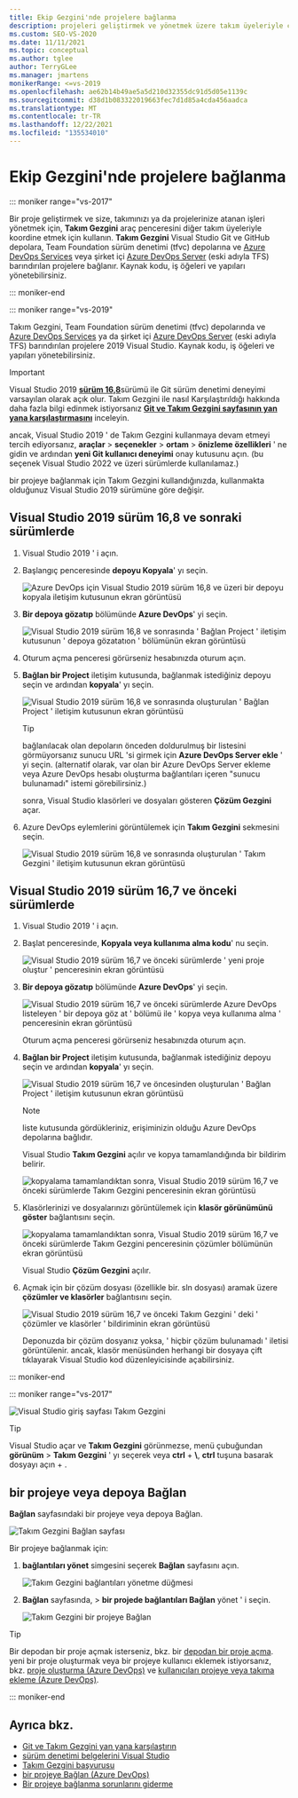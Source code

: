 ```yaml
---
title: Ekip Gezgini'nde projelere bağlanma
description: projeleri geliştirmek ve yönetmek üzere takım üyeleriyle çalışmak için Visual Studio Takım Gezgini nasıl kullanacağınızı öğrenin.
ms.custom: SEO-VS-2020
ms.date: 11/11/2021
ms.topic: conceptual
ms.author: tglee
author: TerryGLee
ms.manager: jmartens
monikerRange: <=vs-2019
ms.openlocfilehash: ae62b14b49ae5a5d210d32355dc91d5d05e1139c
ms.sourcegitcommit: d38d1b083322019663fec7d1d85a4cda456aadca
ms.translationtype: MT
ms.contentlocale: tr-TR
ms.lasthandoff: 12/22/2021
ms.locfileid: "135534010"
---
```

# <a name="connect-to-projects-in-team-explorer"></a>Ekip Gezgini'nde projelere bağlanma

::: moniker range="vs-2017"

Bir proje geliştirmek ve size, takımınızı ya da projelerinize atanan işleri yönetmek için, **Takım Gezgini** araç penceresini diğer takım üyeleriyle koordine etmek için kullanın. **Takım Gezgini** Visual Studio Git ve GitHub depolara, Team Foundation sürüm denetimi (tfvc) depolarına ve [Azure DevOps Services](/azure/devops/user-guide/what-is-azure-devops-services) veya şirket içi [Azure DevOps Server](/azure/devops/index-all) (eski adıyla TFS) barındırılan projelere bağlanır. Kaynak kodu, iş öğeleri ve yapıları yönetebilirsiniz.

::: moniker-end

::: moniker range="vs-2019"

Takım Gezgini, Team Foundation sürüm denetimi (tfvc) depolarında ve [Azure DevOps Services](/azure/devops/user-guide/what-is-azure-devops-services) ya da şirket içi [Azure DevOps Server](/azure/devops/user-guide/about-azure-devops-services-tfs?view=azure-devops&preserve-view=true) (eski adıyla TFS) barındırılan projelere 2019 Visual Studio. Kaynak kodu, iş öğeleri ve yapıları yönetebilirsiniz.

> [!IMPORTANT]
> Visual Studio 2019 [**sürüm 16,8**](/visualstudio/releases/2019/release-notes-history)sürümü ile Git sürüm denetimi deneyimi varsayılan olarak açık olur. Takım Gezgini ile nasıl Karşılaştırıldığı hakkında daha fazla bilgi edinmek istiyorsanız [**Git ve Takım Gezgini sayfasının yan yana karşılaştırmasını**](../version-control/git-team-explorer-feature-comparison.md) inceleyin.
>
> ancak, Visual Studio 2019 ' de Takım Gezgini kullanmaya devam etmeyi tercih ediyorsanız, **araçlar**  >  **seçenekler**  >  **ortam**  >  **önizleme özellikleri** ' ne gidin ve ardından **yeni Git kullanıcı deneyimi** onay kutusunu açın. (bu seçenek Visual Studio 2022 ve üzeri sürümlerde kullanılamaz.)

bir projeye bağlanmak için Takım Gezgini kullandığınızda, kullanmakta olduğunuz Visual Studio 2019 sürümüne göre değişir.

## <a name="in-visual-studio-2019-version-168-and-later"></a>Visual Studio 2019 sürüm 16,8 ve sonraki sürümlerde

1. Visual Studio 2019 ' i açın.

1. Başlangıç penceresinde **depoyu Kopyala**' yı seçin.

   ![Azure DevOps için Visual Studio 2019 sürüm 16,8 ve üzeri bir depoyu kopyala iletişim kutusunun ekran görüntüsü](../ide/media/vs-2019/clone-repository.png)

1. **Bir depoya gözatıp** bölümünde **Azure DevOps**' yi seçin.

    ![Visual Studio 2019 sürüm 16,8 ve sonrasında ' Bağlan Project ' iletişim kutusunun ' depoya gözatatıon ' bölümünün ekran görüntüsü](../ide/media/vs-2019/browse-repository-azure-devops.png)

1. Oturum açma penceresi görürseniz hesabınızda oturum açın.

1. **Bağlan bir Project** iletişim kutusunda, bağlanmak istediğiniz depoyu seçin ve ardından **kopyala**' yı seçin.

      ![Visual Studio 2019 sürüm 16,8 ve sonrasında oluşturulan ' Bağlan Project ' iletişim kutusunun ekran görüntüsü](../ide/media/vs-2019/connect-project-azure-devops.png)

      > [!TIP]
      > bağlanılacak olan depoların önceden doldurulmuş bir listesini görmüyorsanız sunucu URL 'si girmek için **Azure DevOps Server ekle** ' yi seçin. (alternatif olarak, var olan bir Azure DevOps Server ekleme veya Azure DevOps hesabı oluşturma bağlantıları içeren "sunucu bulunamadı" istemi görebilirsiniz.)

   sonra, Visual Studio klasörleri ve dosyaları gösteren **Çözüm Gezgini** açar.

1. Azure DevOps eylemlerini görüntülemek için **Takım Gezgini** sekmesini seçin.

      ![Visual Studio 2019 sürüm 16,8 ve sonrasında oluşturulan ' Takım Gezgini ' iletişim kutusunun ekran görüntüsü](../ide/media/vs-2019/team-explorer-azure-devops.png)

## <a name="in-visual-studio-2019-version-167-and-earlier"></a>Visual Studio 2019 sürüm 16,7 ve önceki sürümlerde

1. Visual Studio 2019 ' i açın.

1. Başlat penceresinde, **Kopyala veya kullanıma alma kodu**' nu seçin.

   ![Visual Studio 2019 sürüm 16,7 ve önceki sürümlerde ' yeni proje oluştur ' penceresinin ekran görüntüsü](../get-started/media/vs-2019/clone-checkout-code-dark.png)

1. **Bir depoya gözatıp** bölümünde **Azure DevOps**' yi seçin.

   ![Visual Studio 2019 sürüm 16,7 ve önceki sürümlerde Azure DevOps listeleyen ' bir depoya göz at ' bölümü ile ' kopya veya kullanıma alma ' penceresinin ekran görüntüsü](../get-started/media/vs-2019/clone-checkout-code-git-repo-dark.png)

   Oturum açma penceresi görürseniz hesabınızda oturum açın.

1. **Bağlan bir Project** iletişim kutusunda, bağlanmak istediğiniz depoyu seçin ve ardından **kopyala**' yı seçin.

      ![Visual Studio 2019 sürüm 16,7 ve öncesinden oluşturulan ' Bağlan Project ' iletişim kutusunun ekran görüntüsü](../get-started/media/open-proj-azure-devops-connect-cloud-clone.png)

    > [!NOTE]
    > liste kutusunda gördükleriniz, erişiminizin olduğu Azure DevOps depolarına bağlıdır.

   Visual Studio **Takım Gezgini** açılır ve kopya tamamlandığında bir bildirim belirir.

     ![kopyalama tamamlandıktan sonra, Visual Studio 2019 sürüm 16,7 ve önceki sürümlerde Takım Gezgini penceresinin ekran görüntüsü](../get-started/media/vs-2019/clone-complete-azure-devops.png)

1. Klasörlerinizi ve dosyalarınızı görüntülemek için **klasör görünümünü göster** bağlantısını seçin.

     ![kopyalama tamamlandıktan sonra, Visual Studio 2019 sürüm 16,7 ve önceki sürümlerde Takım Gezgini penceresinin çözümler bölümünün ekran görüntüsü](../get-started/media/vs-2019/show-folder-view-azure-devops.png)

     Visual Studio **Çözüm Gezgini** açılır.

1. Açmak için bir çözüm dosyası (özellikle bir. sln dosyası) aramak üzere **çözümler ve klasörler** bağlantısını seçin.

      ![Visual Studio 2019 sürüm 16,7 ve önceki Takım Gezgini ' deki ' çözümler ve klasörler ' bildiriminin ekran görüntüsü](../get-started/media/open-proj-repo-solutions-folders.png)

   Deponuzda bir çözüm dosyanız yoksa, ' hiçbir çözüm bulunamadı ' iletisi görüntülenir. ancak, klasör menüsünden herhangi bir dosyaya çift tıklayarak Visual Studio kod düzenleyicisinde açabilirsiniz.

::: moniker-end

::: moniker range="vs-2017"

![Visual Studio giriş sayfası Takım Gezgini](media/team-explorer/team-explorer.png "Visual Studio Takım Gezgini giriş sayfası.")

> [!TIP]
> Visual Studio açar ve **Takım Gezgini** görünmezse, menü çubuğundan **görünüm**  >  **Takım Gezgini** ' yı seçerek veya **ctrl** + **&#92;**, **ctrl** tuşuna basarak dosyayı açın + .

## <a name="connect-to-a-project-or-repository"></a>bir projeye veya depoya Bağlan

**Bağlan** sayfasındaki bir projeye veya depoya Bağlan.

![Takım Gezgini Bağlan sayfası](media/team-explorer/connect.png "Visual Studio Takım Gezgini Bağlan sayfası")

Bir projeye bağlanmak için:

1. **bağlantıları yönet** simgesini seçerek **Bağlan** sayfasını açın.

   ![Takım Gezgini bağlantıları yönetme düğmesi](media/team-explorer/manage-connections.png "Visual Studio ' de Takım Gezgini-bağlantıları Yönet düğmesi.")

1. **Bağlan** sayfasında,  > **bir projede bağlantıları Bağlan** yönet ' i seçin.

   ![Takım Gezgini bir projeye Bağlan](media/team-explorer/connect-project.png "Takım Gezgini-Visual Studio Project seçeneğine Bağlan.")

> [!TIP]
> Bir depodan bir proje açmak isterseniz, bkz. bir [depodan bir proje açma](/visualstudio/get-started/tutorial-open-project-from-repo?view=vs-2017&preserve-view=true). yeni bir proje oluşturmak veya bir projeye kullanıcı eklemek istiyorsanız, bkz. [proje oluşturma (Azure DevOps)](/azure/devops/organizations/projects/create-project) ve [kullanıcıları projeye veya takıma ekleme (Azure DevOps)](/azure/devops/organizations/security/add-users-team-project).

::: moniker-end

## <a name="see-also"></a>Ayrıca bkz.

- [Git ve Takım Gezgini yan yana karşılaştırın](../version-control/git-team-explorer-feature-comparison.md)
- [sürüm denetimi belgelerini Visual Studio](../version-control/index.yml)
- [Takım Gezgini başvurusu](reference/team-explorer-reference.md)
- [bir projeye Bağlan (Azure DevOps)](/azure/devops/organizations/projects/connect-to-projects)
- [Bir projeye bağlanma sorunlarını giderme](/azure/devops/user-guide/troubleshoot-connection?view=azure-devops&preserve-view=true)

